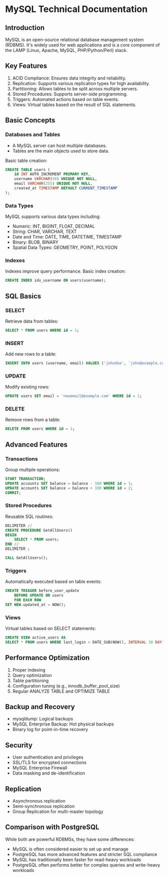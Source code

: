# MySQL Technical Documentation

## Introduction

MySQL is an open-source relational database management system (RDBMS). It's widely used for web applications and is a core component of the LAMP (Linux, Apache, MySQL, PHP/Python/Perl) stack.

## Key Features

1. ACID Compliance: Ensures data integrity and reliability.
2. Replication: Supports various replication types for high availability.
3. Partitioning: Allows tables to be split across multiple servers.
4. Stored Procedures: Supports server-side programming.
5. Triggers: Automated actions based on table events.
6. Views: Virtual tables based on the result of SQL statements.

## Basic Concepts

### Databases and Tables
- A MySQL server can host multiple databases.
- Tables are the main objects used to store data.

Basic table creation:
```sql
CREATE TABLE users (
    id INT AUTO_INCREMENT PRIMARY KEY,
    username VARCHAR(50) UNIQUE NOT NULL,
    email VARCHAR(255) UNIQUE NOT NULL,
    created_at TIMESTAMP DEFAULT CURRENT_TIMESTAMP
);
```

### Data Types
MySQL supports various data types including:
- Numeric: INT, BIGINT, FLOAT, DECIMAL
- String: CHAR, VARCHAR, TEXT
- Date and Time: DATE, TIME, DATETIME, TIMESTAMP
- Binary: BLOB, BINARY
- Spatial Data Types: GEOMETRY, POINT, POLYGON

### Indexes
Indexes improve query performance. Basic index creation:
```sql
CREATE INDEX idx_username ON users(username);
```

## SQL Basics

### SELECT
Retrieve data from tables:
```sql
SELECT * FROM users WHERE id = 1;
```

### INSERT
Add new rows to a table:
```sql
INSERT INTO users (username, email) VALUES ('johndoe', 'john@example.com');
```

### UPDATE
Modify existing rows:
```sql
UPDATE users SET email = 'newemail@example.com' WHERE id = 1;
```

### DELETE
Remove rows from a table:
```sql
DELETE FROM users WHERE id = 1;
```

## Advanced Features

### Transactions
Group multiple operations:
```sql
START TRANSACTION;
UPDATE accounts SET balance = balance - 100 WHERE id = 1;
UPDATE accounts SET balance = balance + 100 WHERE id = 2;
COMMIT;
```

### Stored Procedures
Reusable SQL routines:
```sql
DELIMITER //
CREATE PROCEDURE GetAllUsers()
BEGIN
    SELECT * FROM users;
END //
DELIMITER ;

CALL GetAllUsers();
```

### Triggers
Automatically executed based on table events:
```sql
CREATE TRIGGER before_user_update 
    BEFORE UPDATE ON users
    FOR EACH ROW 
SET NEW.updated_at = NOW();
```

### Views
Virtual tables based on SELECT statements:
```sql
CREATE VIEW active_users AS
SELECT * FROM users WHERE last_login > DATE_SUB(NOW(), INTERVAL 30 DAY);
```

## Performance Optimization

1. Proper indexing
2. Query optimization
3. Table partitioning
4. Configuration tuning (e.g., innodb_buffer_pool_size)
5. Regular ANALYZE TABLE and OPTIMIZE TABLE

## Backup and Recovery

- mysqldump: Logical backups
- MySQL Enterprise Backup: Hot physical backups
- Binary log for point-in-time recovery

## Security

- User authentication and privileges
- SSL/TLS for encrypted connections
- MySQL Enterprise Firewall
- Data masking and de-identification

## Replication

- Asynchronous replication
- Semi-synchronous replication
- Group Replication for multi-master topology

## Comparison with PostgreSQL

While both are powerful RDBMSs, they have some differences:
- MySQL is often considered easier to set up and manage
- PostgreSQL has more advanced features and stricter SQL compliance
- MySQL has traditionally been faster for read-heavy workloads
- PostgreSQL often performs better for complex queries and write-heavy workloads

